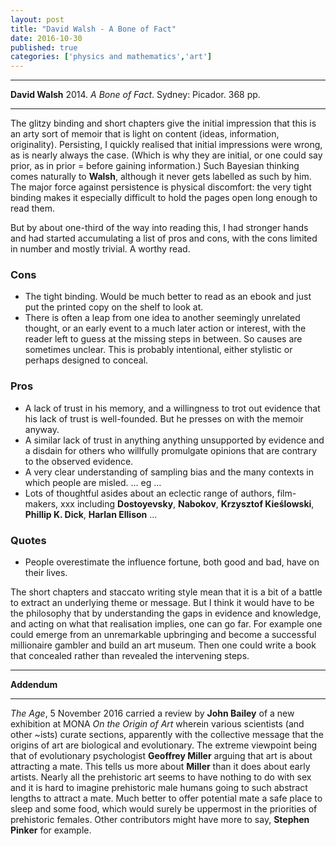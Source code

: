 ```yaml
---
layout: post
title: "David Walsh - A Bone of Fact"
date: 2016-10-30
published: true
categories: ['physics and mathematics','art']
---
```



***
<b>David Walsh</b> 2014. _A Bone of Fact_. Sydney: Picador. 368 pp.

***


The glitzy binding and short chapters give the initial impression that this is an arty sort of memoir that is light on content (ideas, information, originality).  Persisting, I quickly realised that initial impressions were wrong, as is nearly always the case.  (Which is why they are initial, or one could say prior, as in prior = before gaining information.)  Such Bayesian thinking comes naturally to **Walsh**, although it never gets labelled as such by him.  The major force against persistence is physical discomfort: the very tight binding makes it especially difficult to hold the pages open long enough to read them.  

But by about one-third of the way into reading this, I had stronger hands and had started accumulating a list of pros and cons, with the cons limited in number and mostly trivial.  A worthy read.

### Cons
  * The tight binding.  Would be much better to read as an ebook and just put the printed copy on the shelf to look at.
  * There is often a leap from one idea to another seemingly unrelated thought, or an early event to a much later action or interest, with the reader left to guess at the missing steps in between.  So causes are sometimes unclear.  This is probably intentional, either stylistic or perhaps designed to conceal.   

### Pros
  * A lack of trust in his memory, and a willingness to trot out evidence that his lack of trust is well-founded.  But he presses on with the memoir anyway.
  * A similar lack of trust in anything anything unsupported by evidence and a disdain for others who willfully promulgate opinions that are contrary to the observed evidence.
  * A very clear understanding of sampling bias and the many contexts in which people are misled. ... eg ...
  * Lots of thoughtful asides about an eclectic range of authors, film-makers, xxx including **Dostoyevsky**, **Nabokov**, **Krzysztof Kieślowski**, **Phillip K. Dick**, **Harlan Ellison** ...

### Quotes
  * People overestimate the influence fortune, both good and bad, have on their lives.

The short chapters and staccato writing style mean that it is a bit of a battle to extract an underlying theme or message.  But I think it would have to be the philosophy that by understanding the gaps in evidence and knowledge, and acting on what that realisation implies, one can go far.  For example one could emerge from an unremarkable upbringing and become a successful millionaire gambler and build an art museum.  Then one could write a book that concealed rather than revealed the intervening steps.  
  
  
***
**Addendum**

***

_The Age_, 5 November 2016 carried a review by **John Bailey** of a new exhibition at MONA _On the Origin of Art_ wherein various scientists  (and other ~ists) curate sections, apparently with the collective message that the origins of art are biological and evolutionary.  The extreme viewpoint being that of evolutionary psychologist **Geoffrey Miller** arguing that art is about attracting a mate.  This tells us more about **Miller** than it does about early artists.  Nearly all the prehistoric art seems to have nothing to do with sex and it is hard to imagine prehistoric male humans going to such abstract lengths to attract a mate.  Much better to offer potential mate a safe place to sleep and some food, which would surely be uppermost in the priorities of prehistoric females.  Other contributors might have more to say, **Stephen Pinker** for example.  
